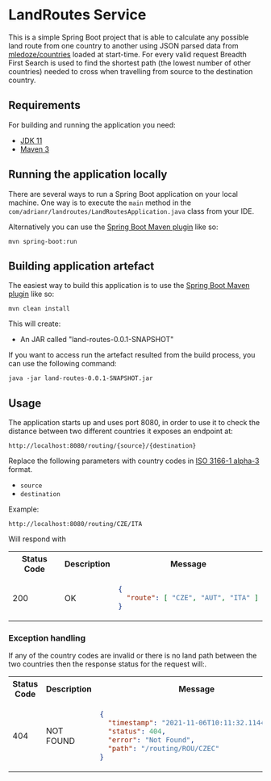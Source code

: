 # LandRoutes Service
This is a simple Spring Boot project that is able to calculate any possible land route from one country to another
using JSON parsed data from [mledoze/countries](https://github.com/mledoze/countries) loaded at start-time. For every
valid request Breadth First Search is used to find the shortest path (the lowest number of other countries) needed to
cross when travelling from source to the destination country.

## Requirements

For building and running the application you need:

- [JDK 11](https://www.oracle.com/java/technologies/downloads/#java11)
- [Maven 3](https://maven.apache.org)

## Running the application locally

There are several ways to run a Spring Boot application on your local machine. One way is to execute the `main` method
in the `com/adrianr/landroutes/LandRoutesApplication.java` class from your IDE.

Alternatively you can use the [Spring Boot Maven plugin](https://docs.spring.io/spring-boot/docs/current/reference/html/build-tool-plugins-maven-plugin.html) like so:

```shell
mvn spring-boot:run
```

## Building application artefact

The easiest way to build this application is to use the [Spring Boot Maven plugin](https://docs.spring.io/spring-boot/docs/current/reference/html/build-tool-plugins-maven-plugin.html) like so:

```shell
mvn clean install
```

This will create:

* An JAR called "land-routes-0.0.1-SNAPSHOT"

If you want to access run the artefact resulted from the build process, you can use the following command:

```shell
java -jar land-routes-0.0.1-SNAPSHOT.jar
```

## Usage

The application starts up and uses port 8080, in order to use it to check the distance between two different countries
it exposes an endpoint at:

```http request
http://localhost:8080/routing/{source}/{destination}
```

Replace the following parameters with country codes in [ISO 3166-1 alpha-3](https://en.wikipedia.org/wiki/ISO_3166-1_alpha-3) format.
- `source`
- `destination`

Example:
```http request
http://localhost:8080/routing/CZE/ITA
```

Will respond with

<table>
<tr><th>Status Code</th><th>Description</th><th>Message</th></tr>
<tr>
<td>200</td>
<td>OK</td>
<td>

```json
{
  "route": [ "CZE", "AUT", "ITA" ]
}
```
</td>
</tr>
</table>


### Exception handling

If any of the country codes are invalid or there is no land path between the two countries then the response status for
the request will:.

<table>
<tr><th>Status Code</th><th>Description</th><th>Message</th></tr>
<tr>
<td>404</td>
<td>NOT FOUND</td>
<td>

```json
{
  "timestamp": "2021-11-06T10:11:32.114+00:00",
  "status": 404,
  "error": "Not Found",
  "path": "/routing/ROU/CZEC"
}
```
</td>
</tr>
</table>